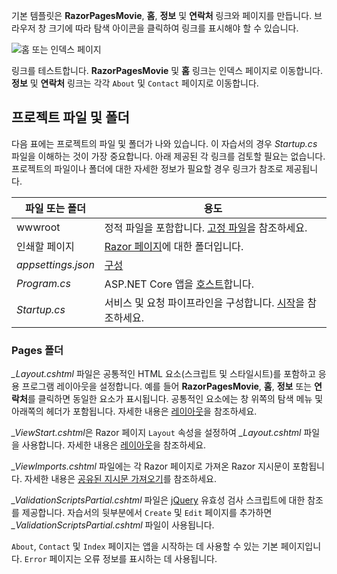기본 템플릿은 **RazorPagesMovie**, **홈**, **정보** 및 **연락처** 링크와 페이지를 만듭니다. 브라우저 창 크기에 따라 탐색 아이콘을 클릭하여 링크를 표시해야 할 수 있습니다.

![홈 또는 인덱스 페이지](../../tutorials/razor-pages/razor-pages-start/_static/home2.png)

링크를 테스트합니다. **RazorPagesMovie** 및 **홈** 링크는 인덱스 페이지로 이동합니다. **정보** 및 **연락처** 링크는 각각 `About` 및 `Contact` 페이지로 이동합니다.

## <a name="project-files-and-folders"></a>프로젝트 파일 및 폴더

다음 표에는 프로젝트의 파일 및 폴더가 나와 있습니다. 이 자습서의 경우 *Startup.cs* 파일을 이해하는 것이 가장 중요합니다. 아래 제공된 각 링크를 검토할 필요는 없습니다. 프로젝트의 파일이나 폴더에 대한 자세한 정보가 필요할 경우 링크가 참조로 제공됩니다.

| 파일 또는 폴더              | 용도 |
| ----------------- | ------------ | 
| wwwroot | 정적 파일을 포함합니다. [고정 파일](xref:fundamentals/static-files)을 참조하세요. |
| 인쇄할 페이지 | [Razor 페이지](xref:mvc/razor-pages/index)에 대한 폴더입니다. | 
| *appsettings.json* | [구성](xref:fundamentals/configuration/index) |
| *Program.cs* | ASP.NET Core 앱을 [호스트](xref:fundamentals/host/index)합니다.|
| *Startup.cs* | 서비스 및 요청 파이프라인을 구성합니다. [시작](xref:fundamentals/startup)을 참조하세요.|

### <a name="the-pages-folder"></a>Pages 폴더

*_Layout.cshtml* 파일은 공통적인 HTML 요소(스크립트 및 스타일시트)를 포함하고 응용 프로그램 레이아웃을 설정합니다. 예를 들어 **RazorPagesMovie**, **홈**, **정보** 또는 **연락처**를 클릭하면 동일한 요소가 표시됩니다. 공통적인 요소에는 창 위쪽의 탐색 메뉴 및 아래쪽의 헤더가 포함됩니다. 자세한 내용은 [레이아웃](xref:mvc/views/layout)을 참조하세요.

*_ViewStart.cshtml*은 Razor 페이지 `Layout` 속성을 설정하여 *_Layout.cshtml* 파일을 사용합니다. 자세한 내용은 [레이아웃](xref:mvc/views/layout)을 참조하세요.

*_ViewImports.cshtml* 파일에는 각 Razor 페이지로 가져온 Razor 지시문이 포함됩니다. 자세한 내용은 [공유된 지시문 가져오기](xref:mvc/views/layout#importing-shared-directives)를 참조하세요.

*_ValidationScriptsPartial.cshtml* 파일은 [jQuery](https://jquery.com/) 유효성 검사 스크립트에 대한 참조를 제공합니다. 자습서의 뒷부분에서 `Create` 및 `Edit` 페이지를 추가하면 *_ValidationScriptsPartial.cshtml* 파일이 사용됩니다.

`About`, `Contact` 및 `Index` 페이지는 앱을 시작하는 데 사용할 수 있는 기본 페이지입니다. `Error` 페이지는 오류 정보를 표시하는 데 사용됩니다.